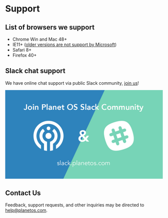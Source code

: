 # Support

## List of browsers we support

 - Chrome Win and Mac 48+
 - IE11+ (<a href="https://www.microsoft.com/en-us/WindowsForBusiness/End-of-IE-support" target="_blank">older versions are not support by Microsoft</a>)
 - Safari 8+
 - Firefox 40+

## Slack chat support
We have online chat support via public Slack community, [join us](http://slack.planetos.com)!

[![PlanetOS Slack Community](images/Plane-OS-Slack-Community_Final_1200x675px.jpg)](http://slack.planetos.com)

## Contact Us

Feedback, support requests, and other inquiries may be directed to [help@planetos.com](mailto:help@planetos.com "Contact Planet OS support staff").